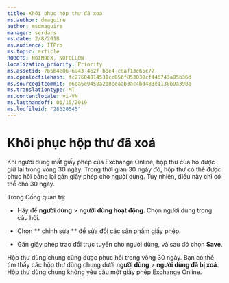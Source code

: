 ```yaml
---
title: Khôi phục hộp thư đã xoá
ms.author: dmaguire
author: msdmaguire
manager: serdars
ms.date: 2/8/2018
ms.audience: ITPro
ms.topic: article
ROBOTS: NOINDEX, NOFOLLOW
localization_priority: Priority
ms.assetid: 7b5b4e06-6943-4b2f-b8e4-cdaf13e65c77
ms.openlocfilehash: fc27604014531cc056f853030cf446743a95b36d
ms.sourcegitcommit: d6ea5e9458a2b8ceaab3ac4bd483e1130b9a398a
ms.translationtype: MT
ms.contentlocale: vi-VN
ms.lasthandoff: 01/15/2019
ms.locfileid: "28320545"
---
```

# <a name="restore-a-deleted-mailbox"></a>Khôi phục hộp thư đã xoá

Khi người dùng mất giấy phép của Exchange Online, hộp thư của họ được giữ lại trong vòng 30 ngày. Trong thời gian 30 ngày đó, hộp thư có thể được phục hồi bằng lại gán giấy phép cho người dùng. Tuy nhiên, điều này chỉ có thể cho 30 ngày.
  
Trong Cổng quản trị:
  
- Hãy để **người dùng** \> **người dùng hoạt động**. Chọn người dùng trong câu hỏi.
    
- Chọn ** chỉnh sửa ** để sửa đổi các sản phẩm giấy phép. 
    
- Gán giấy phép trao đổi trực tuyến cho người dùng, và sau đó chọn **Save**.
    
Hộp thư dùng chung cũng được phục hồi trong vòng 30 ngày. Bạn có thể tìm thấy các hộp thư dùng chung dưới **người dùng** \> **người dùng đã bị xoá**. Hộp thư dùng chung không yêu cầu một giấy phép Exchange Online.
  


